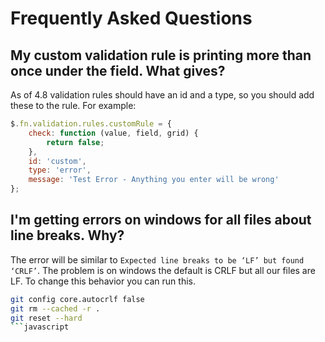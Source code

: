 # Frequently Asked Questions

## My custom validation rule is printing more than once under the field. What gives?

As of 4.8 validation rules should have an id and a type, so you should add these to the rule. For example:

```javascript
$.fn.validation.rules.customRule = {
    check: function (value, field, grid) {
        return false;
    },
    id: 'custom',
    type: 'error',
    message: 'Test Error - Anything you enter will be wrong'
};
```

## I'm getting errors on windows for all files about line breaks. Why?

The error will be similar to `Expected line breaks to be ‘LF’ but found ‘CRLF’`. The problem is on windows the default is CRLF but all our files are LF. To change this behavior you can run this.

```bash
git config core.autocrlf false
git rm --cached -r .
git reset --hard
```javascript
